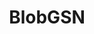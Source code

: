 ---
layout: page
title: BlobGSN
description: mid-level blob representation of generative scene networks
img: assets/img/moving_blobs_right.gif
importance: 2
category: course projects
redirect: https://ilonadem.github.io/blobgsn-demo/
---